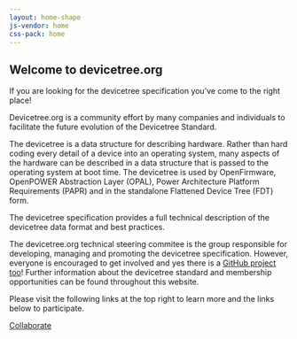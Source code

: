 ```yaml
---
layout: home-shape
js-vendor: home
css-pack: home
---
```

<div class="text-center" markdown="1">

## Welcome to devicetree.org

If you are looking for the devicetree specification you’ve come to the right place!

Devicetree.org is a community effort by many companies and individuals to facilitate the future evolution of the Devicetree Standard.

The devicetree is a data structure for describing hardware. Rather than hard coding every detail of a device into an operating system, many aspects of the hardware can be described in a data structure that is passed to the operating system at boot time. The devicetree is used by OpenFirmware, OpenPOWER Abstraction Layer (OPAL), Power Architecture Platform Requirements (PAPR) and in the standalone Flattened Device Tree (FDT) form.

The devicetree specification provides a full technical description of the devicetree data format and best practices.

The devicetree.org technical steering commitee is the group responsible for developing, managing and promoting the devicetree specification. However, everyone is encouraged to get involved and yes there is a [GitHub project too](https://github.com/devicetree-org/devicetree-specification)! Further information about the devicetree standard and membership opportunities can be found throughout this website.

Please visit the following links at the top right to learn more and the links below to participate.

<a href="/collaborate/" class="collaborate-button center-block">Collaborate</a>

</div>
